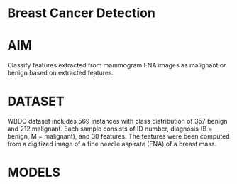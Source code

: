 # Breast Cancer Detection

# AIM
Classify features extracted from mammogram FNA images as malignant or benign based on extracted features.

# DATASET

<item>WBDC dataset includes 569 instances with class distribution of 357 benign and 212 malignant. </item>
<item>Each sample consists of ID number, diagnosis (B = benign, M = malignant), and 30 features. </item>
<item>The features were been computed from a digitized image of a fine needle aspirate (FNA) of a breast mass.</item>

# MODELS

